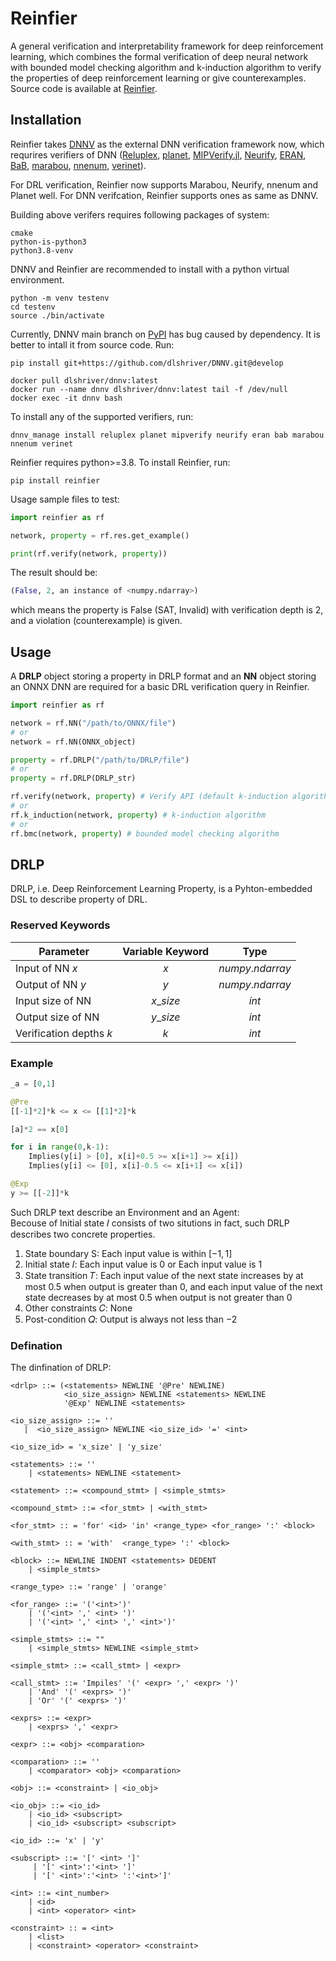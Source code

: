 # Reinfier
A general verification and interpretability framework for deep reinforcement learning, which combines the formal verification of deep neural network with bounded model checking algorithm and k-induction algorithm to verify the properties of deep reinforcement learning or give counterexamples.  
Source code is available at [Reinfier](https://github.com/Kurayuri/Reinfier).
## Installation
Reinfier takes [DNNV](https://github.com/dlshriver/dnnv) as the external DNN verification framework now, which requrires verifiers of DNN ([Reluplex](https://github.com/guykatzz/ReluplexCav2017), [planet](https://github.com/progirep/planet), [MIPVerify.jl](https://github.com/vtjeng/MIPVerify.jl), [Neurify](https://github.com/tcwangshiqi-columbia/Neurify), [ERAN](https://github.com/eth-sri/eran), [BaB](https://github.com/oval-group/PLNN-verification), [marabou](https://github.com/NeuralNetworkVerification/Marabou), [nnenum](https://github.com/stanleybak/nnenum), [verinet](https://vas.doc.ic.ac.uk/software/neural/)).  

For DRL verification, Reinfier now supports Marabou, Neurify, nnenum and Planet well. For DNN verifcation, Reinfier supports ones as same as DNNV.

Building above verifers requires following packages of system:  
```shell
cmake
python-is-python3
python3.8-venv
```

DNNV and Reinfier are recommended to install with a python virtual environment.  
```shell
python -m venv testenv
cd testenv
source ./bin/activate
```
Currently, DNNV main branch on [PyPI](https://pypi.org/project/dnnv/0.5.1/) has bug caused by dependency. It is better to intall it from source code. Run:  
```shell
pip install git+https://github.com/dlshriver/DNNV.git@develop
```

```shell
docker pull dlshriver/dnnv:latest
docker run --name dnnv dlshriver/dnnv:latest tail -f /dev/null
docker exec -it dnnv bash
```



To install any of the supported verifiers, run:
```shell
dnnv_manage install reluplex planet mipverify neurify eran bab marabou nnenum verinet
```

Reinfier requires python>=3.8. To install Reinfier, run:  
```shell
pip install reinfier
```

Usage sample files to test:  
```python
import reinfier as rf

network, property = rf.res.get_example()

print(rf.verify(network, property))
```
The result should be:
```python
(False, 2, an instance of <numpy.ndarray>)
```
which means the property is False (SAT, Invalid) with verification depth is 2, and a violation (counterexample) is given.

## Usage
A **DRLP** object storing a property in DRLP format and an **NN** object storing an ONNX DNN are required for a basic DRL verification query in Reinfier.

```python
import reinfier as rf

network = rf.NN("/path/to/ONNX/file")
# or
network = rf.NN(ONNX_object)

property = rf.DRLP("/path/to/DRLP/file")
# or
property = rf.DRLP(DRLP_str)

rf.verify(network, property) # Verify API (default k-induction algorithm, Recommended)
# or
rf.k_induction(network, property) # k-induction algorithm 
# or
rf.bmc(network, property) # bounded model checking algorithm
```

## DRLP
DRLP, i.e. Deep Reinforcement Learning Property, is a Pyhton-embedded DSL to describe property of DRL.
### Reserved Keywords
| Parameter                | Variable Keyword |       Type      |
|--------------------------|:----------------:|:---------------:|
| Input of NN $x$          |        $x$       | $numpy.ndarray$ |
| Output of NN $y$         |        $y$       | $numpy.ndarray$ |
| Input size of NN         |     $x\_size$    |      $int$      |
| Output size of NN        |     $y\_size$    |      $int$      |
| Verification depths $k$  |        $k$       |      $int$      |
### Example
```python
_a = [0,1]

@Pre
[[-1]*2]*k <= x <= [[1]*2]*k

[a]*2 == x[0]

for i in range(0,k-1):
    Implies(y[i] > [0], x[i]+0.5 >= x[i+1] >= x[i])
    Implies(y[i] <= [0], x[i]-0.5 <= x[i+1] <= x[i])

@Exp
y >= [[-2]]*k
```
Such DRLP text describe an Environment and an Agent:  
Becouse of Initial state 𝐼 consists of two situtions in fact, such DRLP describes two concrete properties.
1. State boundary S: Each input value is within $[−1,1]$  
2. Initial state 𝐼: Each input value is $0$ or Each input value is $1$
3. State transition 𝑇: Each input value of the next state increases by at most $0.5$ when output is greater than $0$, and each input value of the next state decreases by at most $0.5$ when output is not greater than $0$
4. Other constraints 𝐶: None
5. Post-condition 𝑄: Output is always not less than $-2$ 

### Defination

The dinfination of DRLP:  
```BNF
<drlp> ::= (<statements> NEWLINE '@Pre' NEWLINE)
            <io_size_assign> NEWLINE <statements> NEWLINE 
            '@Exp' NEWLINE <statements>

<io_size_assign> ::= ''
   |  <io_size_assign> NEWLINE <io_size_id> '=' <int>
   
<io_size_id> = 'x_size' | 'y_size'

<statements> ::= ''
    | <statements> NEWLINE <statement>

<statement> ::= <compound_stmt> | <simple_stmts>

<compound_stmt> ::= <for_stmt> | <with_stmt>

<for_stmt> :: = 'for' <id> 'in' <range_type> <for_range> ':' <block>

<with_stmt> :: = 'with'  <range_type> ':' <block>

<block> ::= NEWLINE INDENT <statements> DEDENT
    | <simple_stmts>

<range_type> ::= 'range' | 'orange'

<for_range> ::= '('<int>')'
    | '('<int> ',' <int> ')'
    | '('<int> ',' <int> ',' <int>')'

<simple_stmts> ::= ""
    | <simple_stmts> NEWLINE <simple_stmt>

<simple_stmt> ::= <call_stmt> | <expr>

<call_stmt> ::= 'Impiles' '(' <expr> ',' <expr> ')'
    | 'And' '(' <exprs> ')'
    | 'Or' '(' <exprs> ')'

<exprs> ::= <expr> 
    | <exprs> ',' <expr>

<expr> ::= <obj> <comparation>

<comparation> ::= '' 
    | <comparator> <obj> <comparation>

<obj> ::= <constraint> | <io_obj>

<io_obj> ::= <io_id> 
    | <io_id> <subscript>
    | <io_id> <subscript> <subscript>
    
<io_id> ::= 'x' | 'y'

<subscript> ::= '[' <int> ']'
     | '[' <int>':'<int> ']'
     | '[' <int>':'<int> ':'<int>']'

<int> ::= <int_number> 
    | <id> 
    | <int> <operator> <int>

<constraint> :: = <int> 
    | <list>
    | <constraint> <operator> <constraint>

```